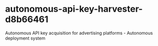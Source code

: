 # autonomous-api-key-harvester-d8b66461
Autonomous API key acquisition for advertising platforms - Autonomous deployment system

